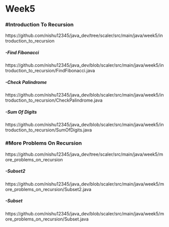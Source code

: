 # Week5

<h3>#Introduction To Recursion</h3>
https://github.com/nishu12345/java_dev/tree/scaler/src/main/java/week5/introduction_to_recursion

<h5>-Find Fibonacci</h5>
https://github.com/nishu12345/java_dev/blob/scaler/src/main/java/week5/introduction_to_recursion/FindFibonacci.java

<h5>-Check Palindrome</h5>
https://github.com/nishu12345/java_dev/blob/scaler/src/main/java/week5/introduction_to_recursion/CheckPalindrome.java

<h5>-Sum Of Digits</h5>
https://github.com/nishu12345/java_dev/blob/scaler/src/main/java/week5/introduction_to_recursion/SumOfDigits.java

<h3>#More Problems On Recursion</h3>
https://github.com/nishu12345/java_dev/tree/scaler/src/main/java/week5/more_problems_on_recursion

<h5>-Subset2</h5>
https://github.com/nishu12345/java_dev/blob/scaler/src/main/java/week5/more_problems_on_recursion/Subset2.java

<h5>-Subset</h5>
https://github.com/nishu12345/java_dev/blob/scaler/src/main/java/week5/more_problems_on_recursion/Subset.java
